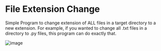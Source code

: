 # File Extension Change

Simple Program to change extension of ALL files in a target directory to a new extension. For example, if you wanted to change all .txt files in a directory to .py files, this program can do exactly that.

![image](https://user-images.githubusercontent.com/31222951/119161262-1d1f1800-ba27-11eb-926c-f0def22ead82.png)
